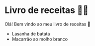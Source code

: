 # Livro de receitas :man_cook:

Olá! Bem vindo ao meu livro de receitas :wave:

- Lasanha de batata
- Macarrão ao molho branco